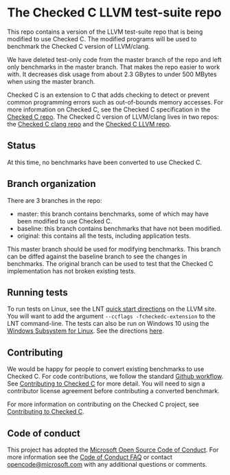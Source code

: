 # The Checked C LLVM test-suite repo

This repo contains a version of the LLVM test-suite repo that is being modified
to use Checked C. The modified programs will be used to benchmark the Checked C
version of LLVM/clang.

We have deleted test-only code from the master branch of the repo and left only
benchmarks in the master branch.  That makes the repo easier to work with.  It decreases
disk usage from about 2.3 GBytes to under 500 MBytes when using the master branch.

Checked C is an extension to C that adds checking to detect or prevent common 
programming  errors such as out-of-bounds memory accesses.  For more information
on Checked C, see the Checked C specification in the
[Checked C repo](https://github.com/Microsoft/checkedc).  The Checked C
version of   LLVM/clang lives in two repos: the
[Checked C clang repo](https://github.com/Microsoft/checked-clang)
and the [Checked C LLVM repo](https://github.com/Microsoft/checkedc-llvm).

## Status

At this time, no benchmarks have been converted to use Checked C.

## Branch organization

There are 3 branches in the repo:
- master: this branch contains benchmarks, some of which may have been modified
to use Checked C.
- baseline: this branch contains benchmarks that have not been modified.
- original: this contains all the tests, including application tests.

This master branch should be used for modifying benchmarks.  This branch can be diffed
against the baseline branch to see the changes in benchmarks.
The original branch can be used to test that
the Checked C implementation has not broken existing tests.

## Running tests

To run tests on Linux, see the LNT [quick start directions](http://llvm.org/docs/lnt/quickstart.html)
on the LLVM site.  You will want to add the argument `--ccflags -fcheckedc-extension`
to the LNT command-line.  The tests can also be run on Windows 10 using
the [Windows Subsystem for Linux](https://blogs.msdn.microsoft.com/wsl/2016/04/22/windows-subsystem-for-linux-overview/).
See the directions [here](docs/Benchmarking-on-Windows.md).

## Contributing

We would be happy for people to convert existing benchmarks to use Checked C.
For code contributions, we follow the standard
[Github workflow](https://guides.github.com/introduction/flow/).  See 
[Contributing to Checked C](https://github.com/Microsoft/checkedc/blob/master/CONTRIBUTING.md) for more detail.
You will need to sign a contributor license agreement before contributing a
converted benchmark.

For more information on contributing on the Checked C project, see 
[Contributing to Checked C](https://github.com/Microsoft/checkedc/blob/master/CONTRIBUTING.md).

## Code of conduct

This project has adopted the
[Microsoft Open Source Code of Conduct](https://opensource.microsoft.com/codeofconduct/).
For more information see the
[Code of Conduct FAQ](https://opensource.microsoft.com/codeofconduct/faq/) or
contact [opencode@microsoft.com](mailto:opencode@microsoft.com) with any
additional questions or comments.
